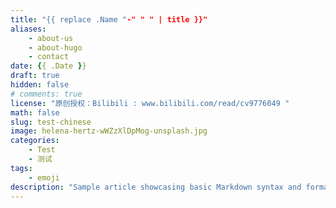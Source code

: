```yaml
---
title: "{{ replace .Name "-" " " | title }}"
aliases:
    - about-us
    - about-hugo
    - contact
date: {{ .Date }}
draft: true
hidden: false
# comments: true
license: "原创授权：Bilibili : www.bilibili.com/read/cv9776049 "
math: false
slug: test-chinese
image: helena-hertz-wWZzXlDpMog-unsplash.jpg
categories:
    - Test
    - 测试
tags: 
    - emoji
description: "Sample article showcasing basic Markdown syntax and formatting for HTML elements."
---
```


